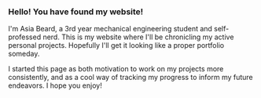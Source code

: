 ### Hello! You have found my website!

I'm Asia Beard, a 3rd year mechanical engineering student and self-professed nerd. This is my website where I'll be chronicling my active personal projects. Hopefully I'll get it looking like a proper portfolio someday.

I started this page as both motivation to work on my projects more consistently, and as a cool way of tracking my progress to inform my future endeavors. I hope you enjoy!